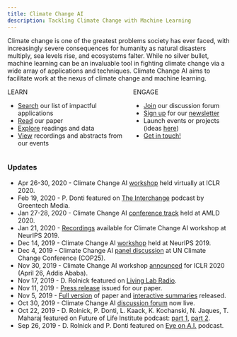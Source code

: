 ```yaml
---
title: Climate Change AI
description: Tackling Climate Change with Machine Learning
---
```


Climate change is one of the greatest problems society has ever faced, with increasingly severe consequences for humanity as natural disasters multiply, sea levels rise, and ecosystems falter. While no silver bullet, machine learning can be an invaluable tool in fighting climate change via a wide array of applications and techniques. Climate Change AI aims to facilitate work at the nexus of climate change and machine learning.

<div class='columns'>
  <div class='column'>
    <div class='panel'>
      <div class='panel-heading'>LEARN</div>
      <div class='panel-block'>
        <ul>
          <li><a href='/summaries'>Search</a> our list of impactful applications</li>
          <li><a href='{{ site.paper_url }}' target='_blank'>Read</a> our paper</li>
          <li><a href='/resources'>Explore</a> readings and data</li>
          <li><a href='/events'>View</a> recordings and abstracts from our events</li>
        </ul>
      </div>
    </div>
  </div>
  <div class='column'>
    <div class='panel'>
      <div class='panel-heading'>ENGAGE</div>
      <div class='panel-block'>
        <ul>
          <li><a href='{{ site.forum_url }}' target='_blank'>Join</a> our discussion forum</li>
          <li><a href='/mailing_list'>Sign up</a> for our <a href='/newsletter'>newsletter</a></li>
          <li>Launch events or projects (ideas <a href='/get_involved'>here</a>)</li>
          <li><a href="mailto:info@climatechange.ai" target="_blank">Get in touch!</a></li>
        </ul>
      </div>
    </div>
  </div>
</div>

<div class='columns'>
  <div class='column'>
    <h3 class='no-anchor-padding'>Updates</h3>
    <ul>
      <li>Apr 26-30, 2020 - Climate Change AI <a href="/ICLR2020_workshop" target="_blank">workshop</a> held virtually at ICLR 2020.</li>
      <li>Feb 19, 2020 - P. Donti featured on <a href="https://www.greentechmedia.com/articles/read/beyond-forecasting-artificial-intelligence-is-a-powerful-decarbonization-tool" target="_blank">The Interchange</a> podcast by Greentech Media.</li>
      <li>Jan 27-28, 2020 - Climate Change AI <a href="/AMLD2020_event" target="_blank">conference track</a> held at AMLD 2020.</li>
      <li>Jan 21, 2020 - <a href="/NeurIPS2019_workshop#schedule" target="_blank">Recordings</a> available for Climate Change AI workshop at NeurIPS 2019.</li>
      <li>Dec 14, 2019 - Climate Change AI <a href="/NeurIPS2019_workshop" target="_blank">workshop</a> held at NeurIPS 2019.</li>
      <li>Dec 4, 2019 - Climate Change AI <a href="/COP25_event" target="_blank">panel discussion</a> at UN Climate Change Conference (COP25).</li>
      <li>Nov 30, 2019 - Climate Change AI workshop <a href="https://twitter.com/iclr_conf/status/1068525834611253248?lang=en" target="_blank">announced</a> for ICLR 2020 (April 26, Addis Ababa).</li>
      <li>Nov 17, 2019 - D. Rolnick featured on <a href="https://www.capeandislands.org/post/artificial-intelligence-can-help-fight-climate-change#stream/0" target="_blank">Living Lab Radio</a>.</li>
      <li>Nov 11, 2019 - <a href="/press_releases/2019-11-11/release">Press release</a> issued for our paper.</li>
      <li>Nov 5, 2019 - <a href="{{ site.paper_url }}" target="_blank">Full version</a> of paper and <a href="/summaries">interactive summaries</a> released.</li>
      <li>Oct 30, 2019 - Climate Change AI <a href="{{ site.forum_url }}" target="_blank">discussion forum</a> now live.</li>
      <li>Oct 22, 2019 - D. Rolnick, P. Donti, L. Kaack, K. Kochanski, N. Jaques, T. Maharaj featured on Future of Life Institute podcast: <a href="https://futureoflife.org/2019/10/22/not-cool-ep-16-tackling-climate-change-with-machine-learning-part-1/" target="_blank">part 1</a>, <a href="https://futureoflife.org/2019/10/24/not-cool-ep-17-tackling-machine-learning-with-climate-change-part-2/" target="_blank">part 2</a>.</li>
      <li>Sep 26, 2019 - D. Rolnick and P. Donti featured on <a href="https://www.eye-on.ai/podcast-024" target="_blank">Eye on A.I.</a> podcast.</li>
    </ul>
  </div>
</div>

